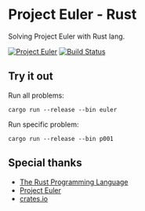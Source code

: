 # Project Euler - Rust

Solving Project Euler with Rust lang.

[![Project Euler](https://projecteuler.net/profile/gifnksm.png)](https://projecteuler.net/)
[![Build Status](https://travis-ci.org/gifnksm/ProjectEulerRust.png?branch=master)](https://travis-ci.org/gifnksm/ProjectEulerRust)

## Try it out

Run all problems:

```
cargo run --release --bin euler
```

Run specific problem:

```
cargo run --release --bin p001
```

## Special thanks

* [The Rust Programming Language](http://www.rust-lang.org/)
* [Project Euler](http://projecteuler.net/)
* [crates.io](https://crates.io/)
